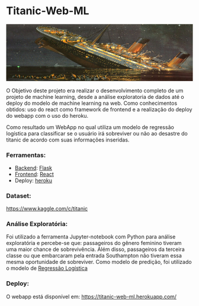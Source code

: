 # Titanic-Web-ML
<p align="center">
  <img src="./image_banner.png"/>
</p>

O Objetivo deste projeto era realizar o desenvolvimento completo de um projeto de machine learning, desde a análise exploratoria de dados até o deploy do modelo de machine learning na web. Como conhecimentos obtidos: uso do react como framework de frontend e a realização do deploy do webapp com o uso do heroku. 

Como resultado um WebApp no qual utiliza um modelo de regressão logística para classificar se o usuário irá sobreviver ou não ao desastre do titanic de acordo com suas informações inseridas.



### Ferramentas: ###
* [Backend](https://github.com/viniCerutti/Titanic-Web-ML/tree/master/server): [Flask](https://flask.palletsprojects.com/en/1.1.x/) 
* [Frontend](https://github.com/viniCerutti/Titanic-Web-ML/tree/master/client): [React](https://reactjs.org/)
* Deploy: [heroku](https://www.heroku.com/)

### Dataset: ###
https://www.kaggle.com/c/titanic
### Análise Exploratória: ###
Foi utilizado a ferramenta Jupyter-notebook com Python para análise exploratória e percebe-se que: passageiros do gênero feminino tiveram uma maior chance de sobrevivência. Além disso, passageiros da terceira classe ou que embarcaram pela entrada Southampton não tiveram essa mesma oportunidade de sobreviver. Como modelo de predição, foi utilizado o modelo de [Regressão Logística](https://scikit-learn.org/stable/modules/generated/sklearn.linear_model.LogisticRegression.html#sklearn.linear_model.LogisticRegression)

### Deploy: ###
O webapp está disponível em: https://titanic-web-ml.herokuapp.com/
